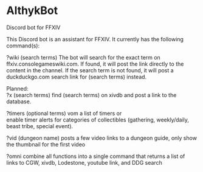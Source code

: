 # AlthykBot
Discord bot for FFXIV

This Discord bot is an assistant for FFXIV. It currently has the following command(s):

?wiki (search terms)
The bot will search for the exact term on ffxiv.consolegameswiki.com. If found, it will post the link directly to the
content in the channel. If the search term is not found, it will post a duckduckgo.com search link for (search terms) instead.

Planned:   
?x (search terms)
find (search terms) on xivdb and post a link to the database.

?timers (optional terms)
vom a list of timers or  
enable timer alerts for categories of collectibles (gathering, weekly/daily, beast tribe, special event).

?vid (dungeon name)
posts a few video links to a dungeon guide, only show the thumbnail for the first video

?omni combine all functions into a single command that returns a list of links to CGW, xivdb, Lodestone, youtube link, and DDG search
